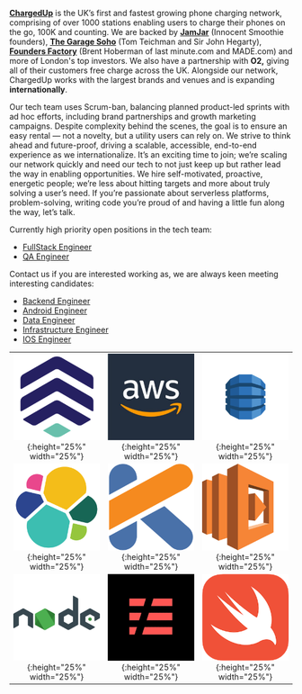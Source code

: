 **[ChargedUp](https://chargedup.green)** is the UK’s first and fastest growing phone charging network, comprising of over 1000 stations enabling users to charge their phones on the go, 100K and counting. We are backed by **[JamJar](http://www.jamjarinvestments.com)** (Innocent Smoothie founders), **[The Garage Soho](https://www.thegaragesoho.london)** (Tom Teichman and Sir John Hegarty), **[Founders Factory](https://foundersfactory.com)** (Brent Hoberman of last minute.com and MADE.com) and more of London's top investors. We also have a partnership with **O2,** giving all of their customers free charge across the UK. Alongside our network, ChargedUp works with the largest brands and venues and is expanding **internationally**.

Our tech team uses Scrum-ban, balancing planned product-led sprints with ad hoc efforts, including brand partnerships and growth marketing campaigns. Despite complexity behind the scenes, the goal is to ensure an easy rental — not a novelty, but a utility users can rely on. We strive to think ahead and future-proof, driving a scalable, accessible, end-to-end experience as we internationalize. It’s an exciting time to join; we’re scaling our network quickly and need our tech to not just keep up but rather lead the way in enabling opportunities. We hire self-motivated, proactive, energetic people; we’re less about hitting targets and more about truly solving a user’s need. If you’re passionate about serverless platforms, problem-solving, writing code you’re proud of and having a little fun along the way, let’s talk.

Currently high priority open positions in the tech team:

- [FullStack Engineer](fullstack-engineer.md)
- [QA Engineer](qa-engineer.md)

Contact us if you are interested working as, we are always keen meeting interesting candidates:

- [Backend Engineer](backend-engineer.md)
- [Android Engineer](android-engineer.md)
- [Data Engineer](data-engineer.md)
- [Infrastructure Engineer](infrastracture-engineer.md)
- [IOS Engineer](ios-engineer.md)

|                                                               |                                                                    |                                                          |
| :-----------------------------------------------------------: | :----------------------------------------------------------------: | :------------------------------------------------------: |
| ![chargedup](images/chargedup.png){:height="25%" width="25%"} |         ![AWS](images/aws.png){:height="25%" width="25%"}          |  ![dynamodb](images/ddb.png){:height="25%" width="25%"}  |
|  ![elastic search](images/es.png){:height="25%" width="25%"}  |      ![kotlin](images/kotlin.png){:height="25%" width="25%"}       | ![lambdas](images/lambda.png){:height="25%" width="25%"} |
|    ![node.js](images/node.png){:height="25%" width="25%"}     | ![serverless framework](images/sls.png){:height="25%" width="25%"} |  ![swift](images/swift.png){:height="25%" width="25%"}   |
